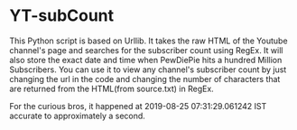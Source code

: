 # YT-subCount
This Python script is based on Urllib. It takes the raw HTML of the Youtube channel's page and searches for the subscriber count using RegEx. It will also store the exact date and time when PewDiePie hits a hundred Million Subscribers.
You can use it to view any channel's subscriber count by just changing the url in the code and changing the number of characters that are returned from the HTML(from source.txt) in RegEx.

For the curious bros, it happened at 2019-08-25 07:31:29.061242 IST accurate to approximately a second.
